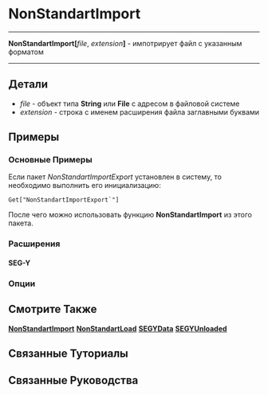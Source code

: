 # NonStandartImport

---

**NonStandartImport[**_file_, _extension_**]** - импотрирует файл с указанным форматом  

---

## Детали

- _file_ - объект типа **String** или **File** с адресом в файловой системе
- _extension_ - строка с именем расширения файла заглавными буквами

## Примеры

### Основные Примеры

Если пакет _NonStandartImportExport_ установлен в систему, то необходимо выполнить его инициализацию: 

```matheatica
Get["NonStandartImportExport`"]
```

После чего можно использовать функцию **NonStandartImport** из этого пакета.  

### Расширения

#### SEG-Y

### Опции

## Смотрите Также

**[NonStandartImport](./NonStandartImport.md)** **[NonStandartLoad](./NonStandartLoad.md)** **[SEGYData](./SEGYData.md)** **[SEGYUnloaded](./SEGYUnloaded.md)** 

## Связанные Туториалы

## Связанные Руководства
